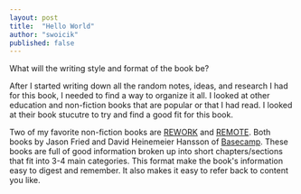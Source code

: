 ```yaml
---
layout: post
title:  "Hello World"
author: "swoicik"
published: false
---
```


What will the writing style and format of the book be? 

After I started writing down all the random notes, ideas, and research I had for this book, I needed to find a way to organize it all. I looked at other education and non-fiction books that are popular or that I had read. I looked at their book stucutre to try and find a good fit for this book. 

Two of my favorite non-fiction books are [REWORK](https://basecamp.com/books/rework) and [REMOTE](https://basecamp.com/books/remote). Both books by Jason Fried and David Heinemeier Hansson of [Basecamp](https://basecamp.com). These books are full of good information broken up into short chapters/sections that fit into 3-4 main categories. This format make the book's information easy to digest and remember. It also makes it easy to refer back to content you like. 

